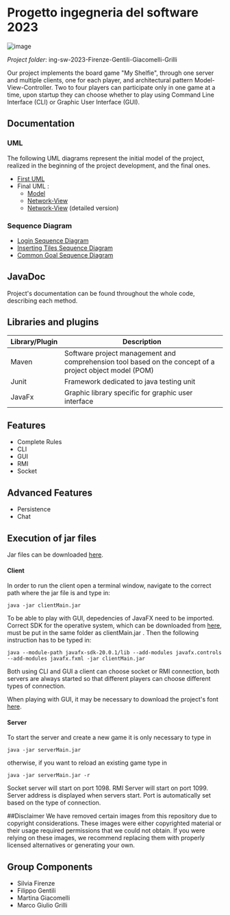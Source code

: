 # **Progetto ingegneria del software 2023**

![image](https://github.com/FilippoGentili/ing-sw-2023-Firenze-Gentili-Giacomelli-Grilli/assets/125986747/4e649d56-23f9-4c2b-9767-cb793ac55d93)

_Project folder_: ing-sw-2023-Firenze-Gentili-Giacomelli-Grilli

Our project implements the board game "My Shelfie", through one server and multiple clients, one for each player, and architectural pattern Model-View-Controller. Two to four players can participate only in one game at a time, upon startup they can choose whether to play using Command Line Interface (CLI) or Graphic User Interface (GUI). 

## **Documentation**

### UML

The following UML diagrams represent the initial model of the project, realized in the beginning of the project development, and the final ones.
- [First UML](MyShelfie/src/deliverables/uml/uml_initial.jpg)
- Final UML :
  - [Model](MyShelfie/src/deliverables/uml/uml_model.png)
  - [Network-View](MyShelfie/src/deliverables/uml/uml_network_view.png)
  - [Network-View](MyShelfie/src/deliverables/uml/uml_network_view_detailed.png) (detailed version)


### Sequence Diagram
- [Login Sequence Diagram](MyShelfie/src/deliverables/uml/Sequence_Diagram_Login.png)
- [Inserting Tiles Sequence Diagram](MyShelfie/src/deliverables/uml/Sequence_diagram_Inserting_tiles.png)
- [Common Goal Sequence Diagram](MyShelfie/src/deliverables/uml/Sequence_diagram_commonGoal.png)

## **JavaDoc**
Project's documentation can be found throughout the whole code, describing each method. 

## **Libraries and plugins**
Library/Plugin | Description
---------------|------------
Maven | Software project management and comprehension tool based on the concept of a project object model (POM)|
Junit | Framework dedicated to java testing unit |
JavaFx | Graphic library specific for graphic user interface

## **Features**
- Complete Rules
- CLI
- GUI
- RMI
- Socket
## **Advanced Features**
- Persistence
- Chat

## **Execution of jar files**
Jar files can be downloaded [here](MyShelfie/src/deliverables/jar).

#### **Client**

In order to run the client open a terminal window, navigate to the correct path where the jar file is and type in:

```
java -jar clientMain.jar
```

To be able to play with GUI, depedencies of JavaFX need to be imported. Correct SDK for the operative system, which can be downloaded from [here](https://gluonhq.com/products/javafx/), must be put in the same folder as clientMain.jar .
Then the following instruction has to be typed in:

```
java --module-path javafx-sdk-20.0.1/lib --add-modules javafx.controls --add-modules javafx.fxml -jar clientMain.jar
```

Both using CLI and GUI a client can choose socket or RMI connection, both servers are always started so that different players can choose different types of connection.

When playing with GUI, it may be necessary to download the project's font [here](http://legionfonts.com/fonts/blackadder-itc). 

#### **Server**

To start the server and create a new game it is only necessary to type in

```
java -jar serverMain.jar
```
otherwise, if you want to reload an existing game type in

```
java -jar serverMain.jar -r
```

Socket server will start on port 1098. RMI Server will start on port 1099.
Server address is displayed when servers start. Port is automatically set based on the type of connection.

##Disclaimer
We have removed certain images from this repository due to copyright considerations. These images were either copyrighted material or their usage required permissions that we could not obtain.
If you were relying on these images, we recommend replacing them with properly licensed alternatives or generating your own.

## **Group Components**
- Silvia Firenze
- Filippo Gentili
- Martina Giacomelli
- Marco Giulio Grilli

